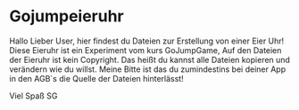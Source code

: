 # Gojumpeieruhr
Hallo Lieber User, hier findest du Dateien zur Erstellung von einer Eier Uhr!
Diese Eieruhr ist ein Experiment vom kurs GoJumpGame, Auf den Dateien der Eieruhr ist kein Copyright.
Das heißt du kannst alle Dateien kopieren und verändern wie du willst.
Meine Bitte ist das du zumindestins bei deiner App in den AGB`s die Quelle der Dateien hinterlässt!

Viel Spaß
SG
